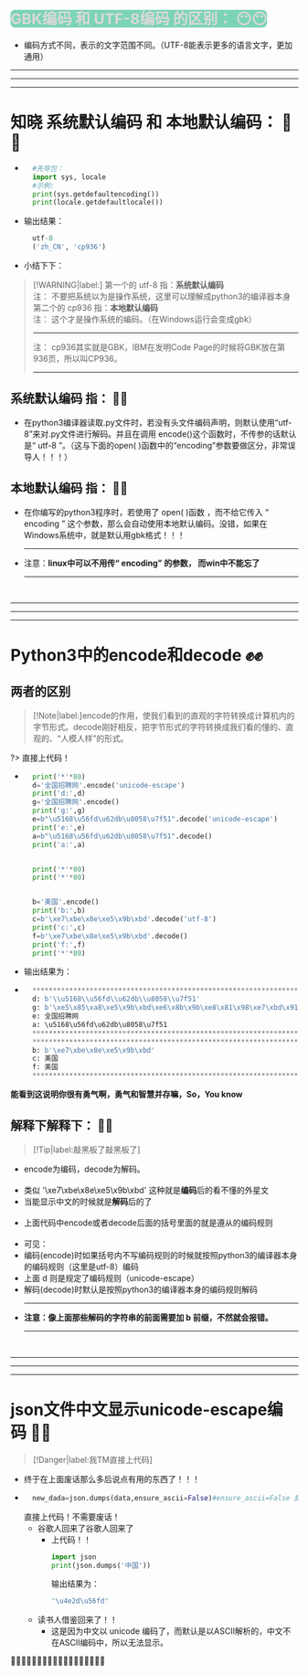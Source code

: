 <style> g{ font-size:26px; color: #D3D3D3; background: #66CDAA; border-radius: 8px; opacity: 85%; } </style>

#
# <g>GBK编码 和 UTF-8编码 的区别： 😶😶</g>


- 编码方式不同，表示的文字范围不同。（UTF-8能表示更多的语言文字，更加通用）

***
***
***
#  知晓 系统默认编码 和 本地默认编码： 🥵🥵

- ```python
    #先导包：
    import sys, locale
    #示例:
    print(sys.getdefaultencoding())
    print(locale.getdefaultlocale())
  ```
- 输出结果：
  ```python
    utf-8
    ('zh_CN', 'cp936')
  ```

- 小结下下：<br>
> [!WARNING|label:]
第一个的 utf-8 指：**系统默认编码**<br>
注： 不要把系统以为是操作系统，这里可以理解成python3的编译器本身<br>
第二个的 cp936 指：**本地默认编码**<br>
注： 这个才是操作系统的编码。（在Windows运行会变成gbk）<br><hr>
注： cp936其实就是GBK，IBM在发明Code Page的时候将GBK放在第936页，所以叫CP936。<hr>

## **系统默认编码** 指： 🧑‍⚕️
- 在python3编译器读取.py文件时，若没有头文件编码声明，则默认使用“utf-8”来对.py文件进行解码。并且在调用 encode()这个函数时，不传参的话默认是“ utf-8 ”。（这与下面的open( )函数中的“encoding”参数要做区分，非常误导人！！！）

## **本地默认编码** 指： 🧑‍🎓
- 在你编写的python3程序时，若使用了 open( )函数 ，而不给它传入 “ encoding ” 这个参数，那么会自动使用本地默认编码。没错，如果在Windows系统中，就是默认用gbk格式！！！<hr>
- 注意：**linux中可以不用传“ encoding” 的参数， 而win中不能忘了**<hr><br>
***
***
***
# Python3中的​encode和decode ✊✊
## 两者的区别 

> [!Note|label:]encode的作用，使我们看到的直观的字符转换成计算机内的字节形式。decode刚好相反，把字节形式的字符转换成我们看的懂的、直观的、“人模人样”的形式。<br>

?> 直接上代码！
- ```python
    print('*'*80)
    d='全国招聘网'.encode('unicode-escape')
    print('d:',d)
    g='全国招聘网'.encode()
    print('g:',g)
    e=b"\u5168\u56fd\u62db\u8058\u7f51".decode('unicode-escape')
    print('e:',e)
    a=b"\u5168\u56fd\u62db\u8058\u7f51".decode()
    print('a:',a)


    print('*'*80)
    print('*'*80)


    b='美国'.encode()
    print('b:',b)
    c=b'\xe7\xbe\x8e\xe5\x9b\xbd'.decode('utf-8')
    print('c:',c)
    f=b'\xe7\xbe\x8e\xe5\x9b\xbd'.decode()
    print('f:',f)
    print('*'*80)
    ```
- 输出结果为：
- ```python
    ********************************************************************************
    d: b'\\u5168\\u56fd\\u62db\\u8058\\u7f51'
    g: b'\xe5\x85\xa8\xe5\x9b\xbd\xe6\x8b\x9b\xe8\x81\x98\xe7\xbd\x91'
    e: 全国招聘网
    a: \u5168\u56fd\u62db\u8058\u7f51
    ********************************************************************************
    ********************************************************************************
    b: b'\xe7\xbe\x8e\xe5\x9b\xbd'
    c: 美国
    f: 美国
    ********************************************************************************
    ```
**能看到这说明你很有勇气啊，勇气和智慧并存嘛，So，You know**<br>
## 解释下解释下： 🎃🎃
> [!Tip|label:敲黑板了敲黑板了]
- encode为编码，decode为解码。<br><br>
- 类似 '\xe7\xbe\x8e\xe5\x9b\xbd' 这种就是**编码**后的看不懂的外星文<br>
- 当能显示中文的时候就是**解码**后的了<br><br>
- 上面代码中encode或者decode后面的括号里面的就是遵从的编码规则<br><br>
- 可见：<br>
- 编码(encode)时如果括号内不写编码规则的时候就按照python3的编译器本身的编码规则（这里是utf-8）编码<br>
- 上面 d 则是规定了编码规则（unicode-escape）<br>
- 解码(decode)时默认是按照python3的编译器本身的编码规则解码<br><hr>
- **注意：像上面那些解码的字符串的前面需要加 b 前缀，不然就会报错。**<hr><br>
***
***
***
# json文件中文显示unicode-escape编码 👝👝
> [!Danger|label:我TM直接上代码]
- 终于在上面废话那么多后说点有用的东西了！！！
- ```python
    new_dada=json.dumps(data,ensure_ascii=False)#ensure_ascii=False 就不会用 ASCII 编码，中文就可以正常显示了
    ```
    直接上代码！不需要废话！
    - 谷歌人回来了谷歌人回来了
        - 上代码！！
            ```python
            import json
            print(json.dumps('中国'))
            ```
            输出结果为：
            ```python
            "\u4e2d\u56fd"
            ```
    - 读书人借鉴回来了！！
        - 这是因为中文以 unicode 编码了，而默认是以ASCII解析的，中文不在ASCII编码中，所以无法显示。

😮‍💨😮‍💨😮‍💨😮‍💨😮‍💨😮‍💨😮‍💨😮‍💨😮‍💨